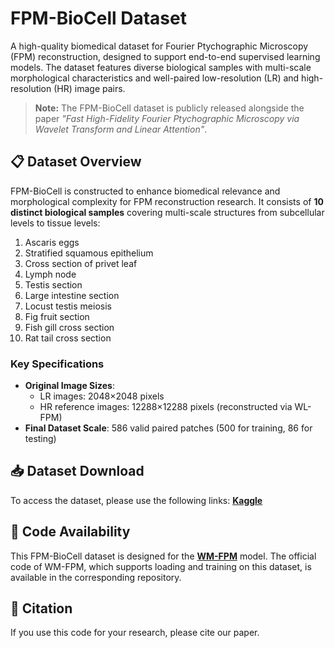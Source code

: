 # FPM-BioCell Dataset

A high-quality biomedical dataset for Fourier Ptychographic Microscopy (FPM) reconstruction, designed to support end-to-end supervised learning models. The dataset features diverse biological samples with multi-scale morphological characteristics and well-paired low-resolution (LR) and high-resolution (HR) image pairs.

> **Note:** The FPM-BioCell dataset is publicly released alongside the paper *"Fast High-Fidelity Fourier Ptychographic Microscopy via Wavelet Transform and Linear Attention"*.

## 📋 Dataset Overview
FPM-BioCell is constructed to enhance biomedical relevance and morphological complexity for FPM reconstruction research. It consists of **10 distinct biological samples** covering multi-scale structures from subcellular levels to tissue levels:
1. Ascaris eggs
2. Stratified squamous epithelium
3. Cross section of privet leaf
4. Lymph node
5. Testis section
6. Large intestine section
7. Locust testis meiosis
8. Fig fruit section
9. Fish gill cross section
10. Rat tail cross section

### Key Specifications
- **Original Image Sizes**:
  - LR images: 2048×2048 pixels
  - HR reference images: 12288×12288 pixels (reconstructed via WL-FPM)
- **Final Dataset Scale**: 586 valid paired patches (500 for training, 86 for testing)

## 📥 Dataset Download
To access the dataset, please use the following links: [**Kaggle**]()

## 🔗 Code Availability
This FPM-BioCell dataset is designed for the [**WM-FPM**](https://github.com/ww20250822/WM-FPM) model. The official code of WM-FPM, which supports loading and training on this dataset, is available in the corresponding repository.

## 📝 Citation
If you use this code for your research, please cite our paper.